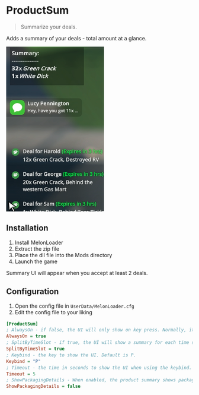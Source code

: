 ﻿# ProductSum
> Summarize your deals.

Adds a summary of your deals - total amount at a glance.

![showcase](assets/ProductSumScreen.png)

## Installation
1. Install MelonLoader
2. Extract the zip file
3. Place the dll file into the Mods directory
4. Launch the game

Summary UI will appear when you accept at least 2 deals.

## Configuration
1. Open the config file in `UserData/MelonLoader.cfg`
2. Edit the config file to your liking
```ini
[ProductSum]
; AlwaysOn - if false, the UI will only show on key press. Normally, it will show when you have more than 1 deal.
AlwaysOn = true
; SplitByTimeSlot - if true, the UI will show a summary for each time slot. When false, it will show a summary for all time slots.
SplitByTimeSlot = true
; Keybind - the key to show the UI. Default is P.
Keybind = "P"
; Timeout - the time in seconds to show the UI when using the keybind. Default is 5.
Timeout = 5
; ShowPackagingDetails - When enabled, the product summary shows packaging details
ShowPackagingDetails = false
```

